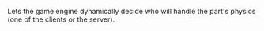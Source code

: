 Lets the game engine dynamically decide who will handle the part's physics
(one of the clients or the server).